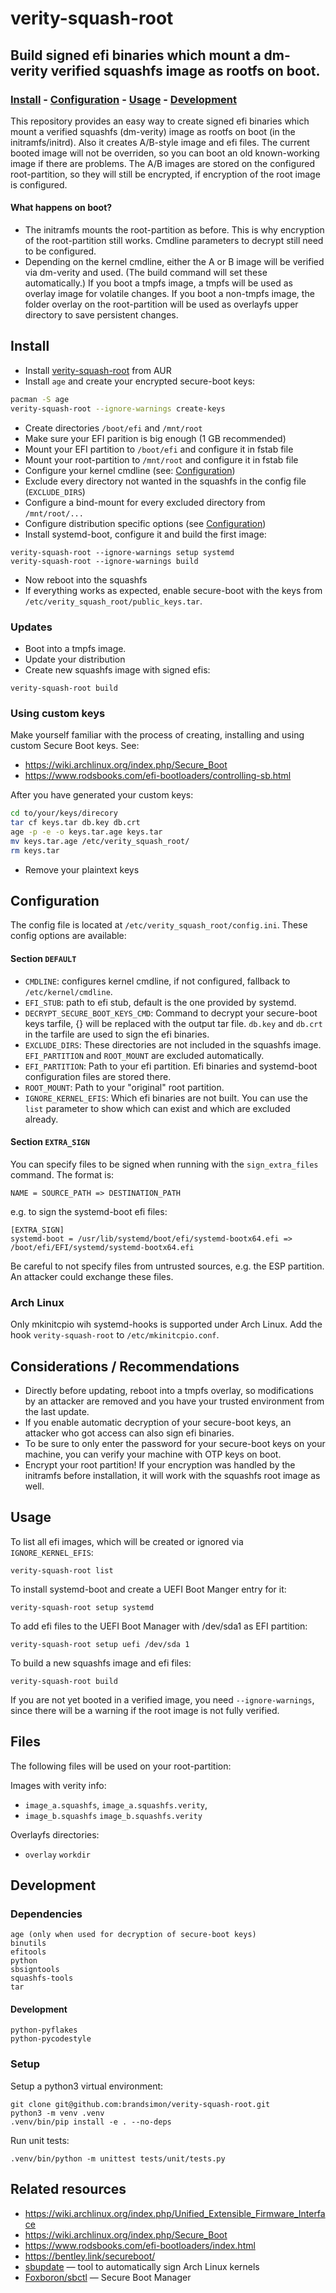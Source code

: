 # verity-squash-root
## Build signed efi binaries which mount a dm-verity verified squashfs image as rootfs on boot.

### [Install](#install) - [Configuration](#configuration) - [Usage](#usage) - [Development](#development)

This repository provides an easy way to create signed efi binaries which mount a
verified squashfs (dm-verity) image as rootfs on boot (in the initramfs/initrd).
Also it creates A/B-style image and efi files. The current booted image will not
be overriden, so you can boot an old known-working image if there are problems.
The A/B images are stored on the configured root-partition, so they will still
be encrypted, if encryption of the root image is configured.

#### What happens on boot?

 - The initramfs mounts the root-partition as before.
   This is why encryption of the root-partition still works.
   Cmdline parameters to decrypt still need to be configured.
 - Depending on the kernel cmdline, either the A or B image will be verified
   via dm-verity and used. (The build command will set these automatically.)
   If you boot a tmpfs image, a tmpfs will be used as overlay image for
   volatile changes.
   If you boot a non-tmpfs image, the folder overlay on the root-partition
   will be used as overlayfs upper directory to save persistent changes.

## Install

 - Install [verity-squash-root](https://aur.archlinux.org/packages/verity-squash-root/) from AUR
 - Install `age` and create your encrypted secure-boot keys:
```bash
pacman -S age
verity-squash-root --ignore-warnings create-keys
```
 - Create directories `/boot/efi` and `/mnt/root`
 - Make sure your EFI parition is big enough (1 GB recommended)
 - Mount your EFI partition to `/boot/efi` and configure it in fstab file
 - Mount your root-partition to `/mnt/root` and configure it in fstab file
 - Configure your kernel cmdline  (see: [Configuration](#configuration))
 - Exclude every directory not wanted in the squashfs in the config file (`EXCLUDE_DIRS`)
 - Configure a bind-mount for every excluded directory from `/mnt/root/...`
 - Configure distribution specific options (see [Configuration](#configuration))
 - Install systemd-boot, configure it and build the first image:
```
verity-squash-root --ignore-warnings setup systemd
verity-squash-root --ignore-warnings build
```
 - Now reboot into the squashfs
 - If everything works as expected, enable secure-boot with the keys
   from `/etc/verity_squash_root/public_keys.tar`.

### Updates

 - Boot into a tmpfs image.
 - Update your distribution
 - Create new squashfs image with signed efis:
```
verity-squash-root build
```

### Using custom keys

Make yourself familiar with the process of creating, installing and using
custom Secure Boot keys. See:
 - https://wiki.archlinux.org/index.php/Secure_Boot
 - https://www.rodsbooks.com/efi-bootloaders/controlling-sb.html

After you have generated your custom keys:
```bash
cd to/your/keys/direcory
tar cf keys.tar db.key db.crt
age -p -e -o keys.tar.age keys.tar
mv keys.tar.age /etc/verity_squash_root/
rm keys.tar
```
 - Remove your plaintext keys

## Configuration

The config file is located at `/etc/verity_squash_root/config.ini`.
These config options are available:

#### Section `DEFAULT`

- `CMDLINE`: configures kernel cmdline, if not configured,
fallback to `/etc/kernel/cmdline`.
- `EFI_STUB`: path to efi stub, default is the one provided by systemd.
- `DECRYPT_SECURE_BOOT_KEYS_CMD`: Command to decrypt your secure-boot keys
tarfile, {} will be replaced with the output tar file. `db.key` and `db.crt`
in the tarfile are used to sign the efi binaries.
- `EXCLUDE_DIRS`: These directories are not included in the squashfs image.
`EFI_PARTITION` and `ROOT_MOUNT` are excluded automatically.
- `EFI_PARTITION`: Path to your efi partition. Efi binaries and systemd-boot
configuration files are stored there.
- `ROOT_MOUNT`: Path to your "original" root partition.
- `IGNORE_KERNEL_EFIS`: Which efi binaries are not built. You can use the
`list` parameter to show which can exist and which are excluded already.

#### Section `EXTRA_SIGN`

You can specify files to be signed when running with the `sign_extra_files`
command. The format is:
```
NAME = SOURCE_PATH => DESTINATION_PATH
```
e.g. to sign the systemd-boot efi files:
```
[EXTRA_SIGN]
systemd-boot = /usr/lib/systemd/boot/efi/systemd-bootx64.efi => /boot/efi/EFI/systemd/systemd-bootx64.efi
```

Be careful to not specify files from untrusted sources, e.g. the ESP
partition. An attacker could exchange these files.

### Arch Linux

Only mkinitcpio wih systemd-hooks is supported under Arch Linux.
Add the hook `verity-squash-root` to `/etc/mkinitcpio.conf`.

## Considerations / Recommendations

 - Directly before updating, reboot into a tmpfs overlay, so modifications by
an attacker are removed and you have your trusted environment from the last
update.
 - If you enable automatic decryption of your secure-boot keys, an
attacker who got access can also sign efi binaries.
 - To be sure to only enter the password for your secure-boot keys
on your machine, you can verify your machine with OTP keys on boot.
 - Encrypt your root partition! If your encryption was handled by the
initramfs before installation, it will work with the squashfs root
image as well.

## Usage

To list all efi images, which will be created or ignored via
`IGNORE_KERNEL_EFIS`:
```
verity-squash-root list
```

To install systemd-boot and create a UEFI Boot Manger entry for it:
```
verity-squash-root setup systemd
```

To add efi files to the UEFI Boot Manager with /dev/sda1 as EFI partition:
```
verity-squash-root setup uefi /dev/sda 1
```

To build a new squashfs image and efi files:
```
verity-squash-root build
```

If you are not yet booted in a verified image, you need `--ignore-warnings`,
since there will be a warning if the root image is not fully verified.

## Files

The following files will be used on your root-partition:

Images with verity info:

- `image_a.squashfs`, `image_a.squashfs.verity`,
- `image_b.squashfs` `image_b.squashfs.verity`

Overlayfs directories:

- `overlay` `workdir`

## Development

### Dependencies

```
age (only when used for decryption of secure-boot keys)
binutils
efitools
python
sbsigntools
squashfs-tools
tar
```

#### Development

```
python-pyflakes
python-pycodestyle
```

### Setup

Setup a python3 virtual environment:

```shell
git clone git@github.com:brandsimon/verity-squash-root.git
python3 -m venv .venv
.venv/bin/pip install -e . --no-deps
```

Run unit tests:

```shell
.venv/bin/python -m unittest tests/unit/tests.py
```

## Related resources

* https://wiki.archlinux.org/index.php/Unified_Extensible_Firmware_Interface
* https://wiki.archlinux.org/index.php/Secure_Boot
* https://www.rodsbooks.com/efi-bootloaders/index.html
* https://bentley.link/secureboot/
* [sbupdate](https://github.com/andreyv/sbupdate) — tool to automatically sign
Arch Linux kernels
* [Foxboron/sbctl](https://github.com/Foxboron/sbctl) — Secure Boot Manager

